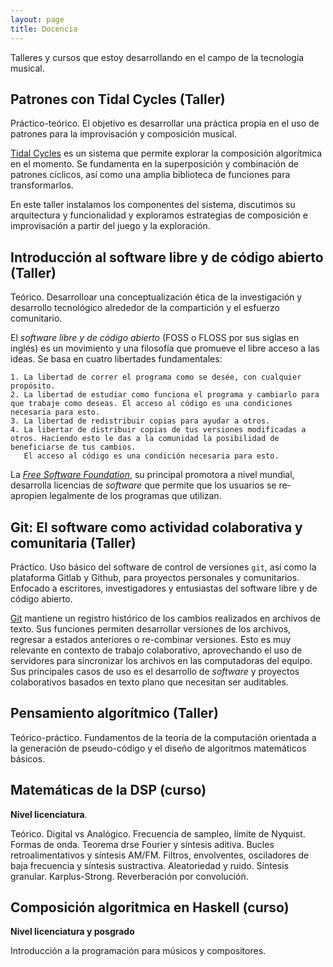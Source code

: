 ```yaml
---
layout: page
title: Docencia
---
```


Talleres y cursos que estoy desarrollando en el campo de la tecnología musical.

## Patrones con Tidal Cycles (Taller)

Práctico-teórico. El objetivo es desarrollar una práctica propia en el uso de patrones para la improvisación y composición musical.

[Tidal Cycles](https://tidalcycles.org/) es un sistema que permite explorar la composición algorítmica en el momento.
Se fundamenta en la superposición y combinación de patrones cíclicos, así como una amplia biblioteca de funciones para transformarlos.

En este taller instalamos los componentes del sistema, discutimos su arquitectura y funcionalidad y exploramos estrategias
de composición e improvisación a partir del juego y la exploración.

## Introducción al software libre y de código abierto (Taller)

Teórico. Desarrolloar una conceptualización ética de la investigación y desarrollo tecnológico alrededor de la compartición y el esfuerzo comunitario.

El _software libre y de código abierto_ (FOSS o FLOSS por sus siglas en inglés) es un movimiento y una filosofía que promueve el libre acceso a las ideas.
Se basa en cuatro libertades fundamentales:

    1. La libertad de correr el programa como se desée, con cualquier propósito.
    2. La libertad de estudiar como funciona el programa y cambiarlo para que trabaje como deseas. El acceso al código es una condiciones necesaria para esto.
    3. La libertad de redistribuir copias para ayudar a otros.
    4. La libertar de distribuir copias de tus versiones modificadas a otros. Haciendo esto le das a la comunidad la posibilidad de beneficiarse de tus cambios.
       El acceso al código es una condición necesaria para esto.

La [_Free Software Foundation_](https://www.fsf.org/), su principal promotora a nivel mundial, desarrolla licencias de _software_ que permite que los usuarios se re-apropien legalmente de los programas que utilizan.

## Git: El software como actividad colaborativa y comunitaria (Taller)

Práctico. Uso básico del software de control de versiones `git`, así como la plataforma Gitlab y Github, para proyectos personales y comunitarios. Enfocado a escritores, investigadores y entusiastas del software libre y de código abierto.

[Git](https://git-scm.com/) mantiene un registro histórico de los cambios realizados en archivos de texto. Sus funciones permiten desarrollar versiones de los archivos, regresar a estados anteriores o re-combinar versiones. Esto es muy relevante en contexto de trabajo colaborativo, aprovechando el uso de servidores para sincronizar los archivos en las computadoras del equipo.
Sus principales casos de uso es el desarrollo de _software_ y proyectos colaborativos basados en texto plano que necesitan ser auditables.

## Pensamiento algorítmico (Taller)

Teórico-práctico. Fundamentos de la teoría de la computación orientada a la generación de pseudo-código y el diseño de algoritmos matemáticos básicos.


## Matemáticas de la DSP (curso)

**Nivel licenciatura**.

Teórico. Digital vs Analógico. Frecuencia de sampleo, límite de Nyquist. Formas de onda. Teorema drse Fourier y síntesis aditiva. Bucles retroalimentativos y síntesis AM/FM. Filtros, envolventes, osciladores de baja frecuencia y síntesis sustractiva. Aleatoriedad y ruido.
Síntesis granular. Karplus-Strong. Reverberación por convolucióń.

## Composición algoritmica en Haskell (curso)

**Nivel licenciatura y posgrado**

Introducción a la programación para músicos y compositores.

